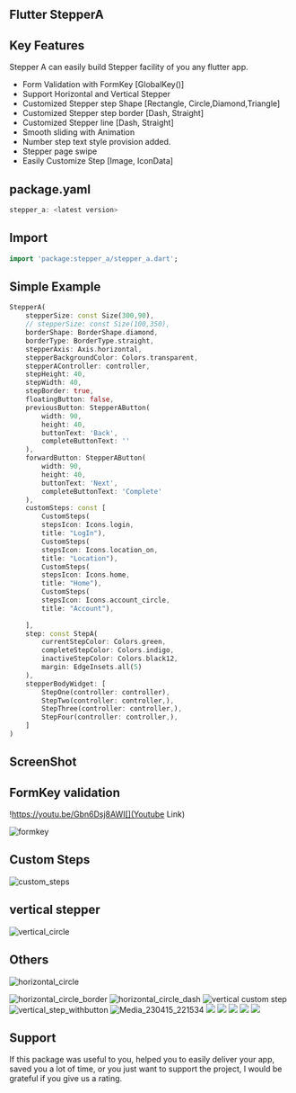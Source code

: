 <!--
This README describes the package. If you publish this package to pub.dev,
this README's contents appear on the landing page for your package.

For information about how to write a good package README, see the guide for
[writing package pages](https://dart.dev/guides/libraries/writing-package-pages).

For general information about developing packages, see the Dart guide for
[creating packages](https://dart.dev/guides/libraries/create-library-packages)
and the Flutter guide for
[developing packages and plugins](https://flutter.dev/developing-packages).
-->


##                                   Flutter StepperA

## Key Features

Stepper A can easily build Stepper facility of you any flutter app. 
- Form Validation with FormKey [GlobalKey<FormState>()]
- Support Horizontal and Vertical Stepper
- Customized Stepper step Shape [Rectangle, Circle,Diamond,Triangle]
- Customized Stepper step border [Dash, Straight]
- Customized Stepper line  [Dash, Straight]
- Smooth sliding with Animation
- Number step text style provision added.
- Stepper page swipe
- Easily Customize Step [Image, IconData]


## package.yaml
```dart
stepper_a: <latest version>
```

## Import
```dart
import 'package:stepper_a/stepper_a.dart';
```
## Simple Example


```dart
StepperA(
    stepperSize: const Size(300,90),
    // stepperSize: const Size(100,350),
    borderShape: BorderShape.diamond,
    borderType: BorderType.straight,
    stepperAxis: Axis.horizontal,
    stepperBackgroundColor: Colors.transparent,
    stepperAController: controller,
    stepHeight: 40,
    stepWidth: 40,
    stepBorder: true,
    floatingButton: false,
    previousButton: StepperAButton(
        width: 90,
        height: 40,
        buttonText: 'Back',
        completeButtonText: ''
    ),
    forwardButton: StepperAButton(
        width: 90,
        height: 40,
        buttonText: 'Next',
        completeButtonText: 'Complete'
    ),
    customSteps: const [
        CustomSteps(
        stepsIcon: Icons.login,
        title: "LogIn"),
        CustomSteps(
        stepsIcon: Icons.location_on,
        title: "Location"),
        CustomSteps(
        stepsIcon: Icons.home,
        title: "Home"),
        CustomSteps(
        stepsIcon: Icons.account_circle,
        title: "Account"),
    
    ],
    step: const StepA(
        currentStepColor: Colors.green,
        completeStepColor: Colors.indigo,
        inactiveStepColor: Colors.black12,
        margin: EdgeInsets.all(5)
    ),
    stepperBodyWidget: [
        StepOne(controller: controller),
        StepTwo(controller: controller,),
        StepThree(controller: controller,),
        StepFour(controller: controller,),
    ]
)
```

## ScreenShot

## FormKey validation
!https://youtu.be/Gbn6Dsj8AWI[](Youtube Link)

![formkey](https://user-images.githubusercontent.com/44666275/232333587-c807f95a-b8db-454e-865e-98dd26304b58.gif)

## Custom Steps
![custom_steps](https://user-images.githubusercontent.com/44666275/232333845-f29e33b6-8030-445d-9ee3-94130386736d.gif)

## vertical stepper
![vertical_circle](https://user-images.githubusercontent.com/44666275/232333904-d2f2cf64-e80b-45a5-b5ed-6cd3e268c0e4.gif)

## Others
![horizontal_circle](https://user-images.githubusercontent.com/44666275/232333995-0027ac88-519c-4eb0-b416-ccc4ec3d9f58.gif)

![horizontal_circle_border](https://user-images.githubusercontent.com/44666275/232334075-bef4e0d6-2645-4e06-ac09-1f0495ac18f2.gif)
![horizontal_circle_dash](https://user-images.githubusercontent.com/44666275/232334106-10b9c0d3-9a41-4cbf-bbb7-ee9e926ce040.gif)
![vertical custom step](https://user-images.githubusercontent.com/44666275/232334159-f293ab1b-cd41-4b92-acf6-19b720abb13d.gif)
![vertical_step_withbutton](https://user-images.githubusercontent.com/44666275/232334218-28dc3dca-56a7-42dd-8de5-0b7c1e76bb09.gif)
![Media_230415_221534](https://user-images.githubusercontent.com/44666275/232334295-466295cb-730a-4cf0-a708-5d3dccb58705.gif)
![](example/assets/pic/Media_230415_221243.gif)
![](example/assets/pic/Media_230415_221733.gif)
![](example/assets/pic/tringle.gif)
![](example/assets/pic/Media_230415_222245.gif)
![](example/assets/pic/Media_230415_222135.gif)



## Support
If this package was useful to you, helped you to easily deliver your app, saved you a lot of time, or you just want to
support the project, I would be grateful if you give us a rating.
